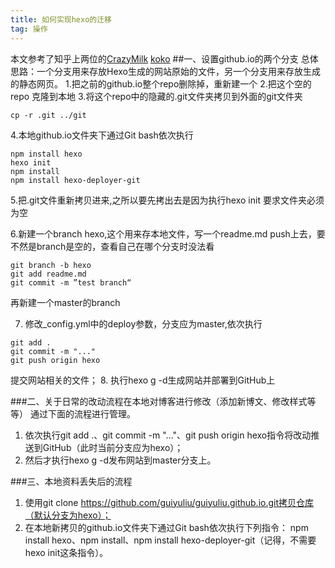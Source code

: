```yaml
---
title: 如何实现hexo的迁移
tag: 操作
---
```

本文参考了知乎上两位的[CrazyMilk](https://www.zhihu.com/question/21193762/answer/79109280) [koko](https://www.zhihu.com/question/21193762/answer/138139539)
##一、设置github.io的两个分支
总体思路：一个分支用来存放Hexo生成的网站原始的文件，另一个分支用来存放生成的静态网页。
1.把之前的github.io整个repo删除掉，重新建一个
2.把这个空的repo 克隆到本地
3.将这个repo中的隐藏的.git文件夹拷贝到外面的git文件夹
``` 
cp -r .git ../git
``` 
4.本地github.io文件夹下通过Git bash依次执行
``` 
npm install hexo
hexo init
npm install 
npm install hexo-deployer-git
``` 
5.把.git文件重新拷贝进来,之所以要先拷出去是因为执行hexo init 要求文件夹必须为空

6.新建一个branch hexo,这个用来存本地文件，写一个readme.md push上去，要不然是branch是空的，查看自己在哪个分支时没法看
``` 
git branch -b hexo
git add readme.md
git commit -m ”test branch“
``` 
再新建一个master的branch

7.  修改_config.yml中的deploy参数，分支应为master,依次执行
``` 
git add .
git commit -m "..."
git push origin hexo
``` 
提交网站相关的文件；
8. 执行hexo g -d生成网站并部署到GitHub上

###二、关于日常的改动流程在本地对博客进行修改（添加新博文、修改样式等等）
通过下面的流程进行管理。
1. 依次执行git add .、git commit -m "..."、git push origin hexo指令将改动推送到GitHub（此时当前分支应为hexo）；
2. 然后才执行hexo g -d发布网站到master分支上。

###三、本地资料丢失后的流程
1. 使用git clone https://github.com/guiyuliu/guiyuliu.github.io.git拷贝仓库（默认分支为hexo）；
2. 在本地新拷贝的github.io文件夹下通过Git bash依次执行下列指令：
npm install hexo、npm install、npm install hexo-deployer-git（记得，不需要hexo init这条指令）。




